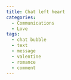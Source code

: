 ```yaml
---
title: Chat left heart
categories:
  - Communications
  - Love
tags:
  - chat bubble
  - text
  - message
  - valentine
  - romance
  - comment
---
```

